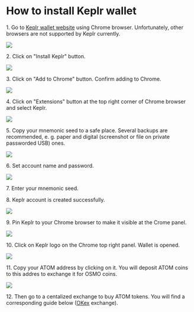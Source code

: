 # How to install Keplr wallet

1\. Go to [Keplr wallet website](https://www.keplr.app) using Chrome browser. Unfortunately, other browsers are not supported by Keplr currently.

![](../../.gitbook/assets/00\_keplr\_website.png)

2\. Click on "Install Keplr" button.

![](../../.gitbook/assets/02\_install\_to\_chrome\_button.png)

3\. Click on "Add to Chrome" button. Confirm adding to Chrome.

![](../../.gitbook/assets/03\_add\_keplr.png)

4\. Click on "Extensions" button at the top right corner of Chrome browser and select Keplr.

![](<../../.gitbook/assets/04\_keplr\_extension\_open (1).png>)

5\. Copy your mnemonic seed to a safe place. Several backups are recommended, e. g. paper and digital (screenshot or file on private passworded USB) ones.

![](../../.gitbook/assets/05\_mnemonic\_seed\_warning.png)

6\. Set account name and password.

![](../../.gitbook/assets/06\_set\_account\_name\_and\_pswd.png)

7\. Enter your mnemonic seed.

8\. Keplr account is created successfully.

![](../../.gitbook/assets/07\_successful\_creation\_of\_account.png)

9\. Pin Keplr to your Chrome browser to make it visible at the Crome panel.

![](../../.gitbook/assets/08\_pin\_keplr.png)

10\. Click on Keplr logo on the Chrome top right panel. Wallet is opened.

![](../../.gitbook/assets/09\_opened\_wallet.png)

11\. Copy your ATOM address by clicking on it. You will deposit ATOM coins to this addres to exchange it for OSMO coins.

![](../../.gitbook/assets/10\_address\_copied.png)

12\. Then go to a centalized exchange to buy ATOM tokens. You will find a corresponding guide below ([OKex](https://www.okex.com/join/2995542) exchange).
